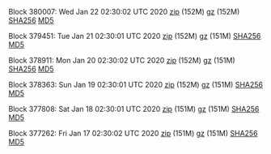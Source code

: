 Block 380007: Wed Jan 22 02:30:02 UTC 2020 [zip](https://files.01coin.io/mainnet/2020-01-22/bootstrap.dat.zip) (152M) [gz](https://files.01coin.io/mainnet/2020-01-22/bootstrap.dat.tar.gz) (152M) [SHA256](https://files.01coin.io/mainnet/2020-01-22/sha256.txt) [MD5](https://files.01coin.io/mainnet/2020-01-22/md5.txt)

Block 379451: Tue Jan 21 02:30:01 UTC 2020 [zip](https://files.01coin.io/mainnet/2020-01-21/bootstrap.dat.zip) (152M) [gz](https://files.01coin.io/mainnet/2020-01-21/bootstrap.dat.tar.gz) (151M) [SHA256](https://files.01coin.io/mainnet/2020-01-21/sha256.txt) [MD5](https://files.01coin.io/mainnet/2020-01-21/md5.txt)

Block 378911: Mon Jan 20 02:30:02 UTC 2020 [zip](https://files.01coin.io/mainnet/2020-01-20/bootstrap.dat.zip) (152M) [gz](https://files.01coin.io/mainnet/2020-01-20/bootstrap.dat.tar.gz) (151M) [SHA256](https://files.01coin.io/mainnet/2020-01-20/sha256.txt) [MD5](https://files.01coin.io/mainnet/2020-01-20/md5.txt)

Block 378363: Sun Jan 19 02:30:01 UTC 2020 [zip](https://files.01coin.io/mainnet/2020-01-19/bootstrap.dat.zip) (152M) [gz](https://files.01coin.io/mainnet/2020-01-19/bootstrap.dat.tar.gz) (151M) [SHA256](https://files.01coin.io/mainnet/2020-01-19/sha256.txt) [MD5](https://files.01coin.io/mainnet/2020-01-19/md5.txt)

Block 377808: Sat Jan 18 02:30:01 UTC 2020 [zip](https://files.01coin.io/mainnet/2020-01-18/bootstrap.dat.zip) (151M) [gz](https://files.01coin.io/mainnet/2020-01-18/bootstrap.dat.tar.gz) (151M) [SHA256](https://files.01coin.io/mainnet/2020-01-18/sha256.txt) [MD5](https://files.01coin.io/mainnet/2020-01-18/md5.txt)

Block 377262: Fri Jan 17 02:30:02 UTC 2020 [zip](https://files.01coin.io/mainnet/2020-01-17/bootstrap.dat.zip) (151M) [gz](https://files.01coin.io/mainnet/2020-01-17/bootstrap.dat.tar.gz) (151M) [SHA256](https://files.01coin.io/mainnet/2020-01-17/sha256.txt) [MD5](https://files.01coin.io/mainnet/2020-01-17/md5.txt)
